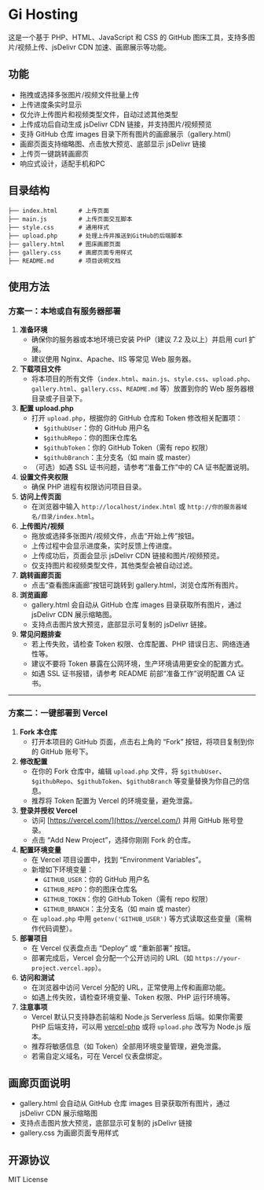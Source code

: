 # Gi Hosting

这是一个基于 PHP、HTML、JavaScript 和 CSS 的 GitHub 图床工具，支持多图片/视频上传、jsDelivr CDN 加速、画廊展示等功能。

## 功能

- 拖拽或选择多张图片/视频文件批量上传
- 上传进度条实时显示
- 仅允许上传图片和视频类型文件，自动过滤其他类型
- 上传成功后自动生成 jsDelivr CDN 链接，并支持图片/视频预览
- 支持 GitHub 仓库 images 目录下所有图片的画廊展示（gallery.html）
- 画廊页面支持缩略图、点击放大预览、底部显示 jsDelivr 链接
- 上传页一键跳转画廊页
- 响应式设计，适配手机和PC

## 目录结构

```
├── index.html      # 上传页面
├── main.js         # 上传页面交互脚本
├── style.css       # 通用样式
├── upload.php      # 处理上传并推送到GitHub的后端脚本
├── gallery.html    # 图床画廊页面
├── gallery.css     # 画廊页面专用样式
├── README.md       # 项目说明文档
```

## 使用方法

### 方案一：本地或自有服务器部署

1. **准备环境**
   - 确保你的服务器或本地环境已安装 PHP（建议 7.2 及以上）并启用 curl 扩展。
   - 建议使用 Nginx、Apache、IIS 等常见 Web 服务器。
2. **下载项目文件**
   - 将本项目的所有文件（`index.html`、`main.js`、`style.css`、`upload.php`、`gallery.html`、`gallery.css`、`README.md` 等）放置到你的 Web 服务器根目录或子目录下。
3. **配置 upload.php**
   - 打开 `upload.php`，根据你的 GitHub 仓库和 Token 修改相关配置项：
     - `$githubUser`：你的 GitHub 用户名
     - `$githubRepo`：你的图床仓库名
     - `$githubToken`：你的 GitHub Token（需有 repo 权限）
     - `$githubBranch`：主分支名（如 main 或 master）
   - （可选）如遇 SSL 证书问题，请参考“准备工作”中的 CA 证书配置说明。
4. **设置文件夹权限**
   - 确保 PHP 进程有权限访问项目目录。
5. **访问上传页面**
   - 在浏览器中输入 `http://localhost/index.html` 或 `http://你的服务器域名/目录/index.html`。
6. **上传图片/视频**
   - 拖放或选择多张图片/视频文件，点击“开始上传”按钮。
   - 上传过程中会显示进度条，实时反馈上传进度。
   - 上传成功后，页面会显示 jsDelivr CDN 链接和图片/视频预览。
   - 仅支持图片和视频类型文件，其他类型会被自动过滤。
7. **跳转画廊页面**
   - 点击“查看图床画廊”按钮可跳转到 gallery.html，浏览仓库所有图片。
8. **浏览画廊**
   - gallery.html 会自动从 GitHub 仓库 images 目录获取所有图片，通过 jsDelivr CDN 展示缩略图。
   - 支持点击图片放大预览，底部显示可复制的 jsDelivr 链接。
9. **常见问题排查**
   - 若上传失败，请检查 Token 权限、仓库配置、PHP 错误日志、网络连通性等。
   - 建议不要将 Token 暴露在公网环境，生产环境请用更安全的配置方式。
   - 如遇 SSL 证书报错，请参考 README 前部“准备工作”说明配置 CA 证书。

---

### 方案二：一键部署到 Vercel

1. **Fork 本仓库**
   - 打开本项目的 GitHub 页面，点击右上角的 “Fork” 按钮，将项目复制到你的 GitHub 账号下。
2. **修改配置**
   - 在你的 Fork 仓库中，编辑 `upload.php` 文件，将 `$githubUser`、`$githubRepo`、`$githubToken`、`$githubBranch` 等变量替换为你自己的信息。
   - 推荐将 Token 配置为 Vercel 的环境变量，避免泄露。
3. **登录并授权 Vercel**
   - 访问 [https://vercel.com/](https://vercel.com/) 并用 GitHub 账号登录。
   - 点击 “Add New Project”，选择你刚刚 Fork 的仓库。
4. **配置环境变量**
   - 在 Vercel 项目设置中，找到 “Environment Variables”。
   - 新增如下环境变量：
     - `GITHUB_USER`：你的 GitHub 用户名
     - `GITHUB_REPO`：你的图床仓库名
     - `GITHUB_TOKEN`：你的 GitHub Token（需有 repo 权限）
     - `GITHUB_BRANCH`：主分支名（如 main 或 master）
   - 在 `upload.php` 中用 `getenv('GITHUB_USER')` 等方式读取这些变量（需稍作代码调整）。
5. **部署项目**
   - 在 Vercel 仪表盘点击 “Deploy” 或 “重新部署” 按钮。
   - 部署完成后，Vercel 会分配一个公开访问的 URL（如 `https://your-project.vercel.app`）。
6. **访问和测试**
   - 在浏览器中访问 Vercel 分配的 URL，正常使用上传和画廊功能。
   - 如遇上传失败，请检查环境变量、Token 权限、PHP 运行环境等。
7. **注意事项**
   - Vercel 默认只支持静态前端和 Node.js Serverless 后端。如果你需要 PHP 后端支持，可以用 [vercel-php](https://github.com/vercel-community/php) 或将 `upload.php` 改写为 Node.js 版本。
   - 推荐将敏感信息（如 Token）全部用环境变量管理，避免泄露。
   - 若需自定义域名，可在 Vercel 仪表盘绑定。

## 画廊页面说明
- gallery.html 会自动从 GitHub 仓库 images 目录获取所有图片，通过 jsDelivr CDN 展示缩略图
- 支持点击图片放大预览，底部显示可复制的 jsDelivr 链接
- gallery.css 为画廊页面专用样式

## 开源协议
MIT License